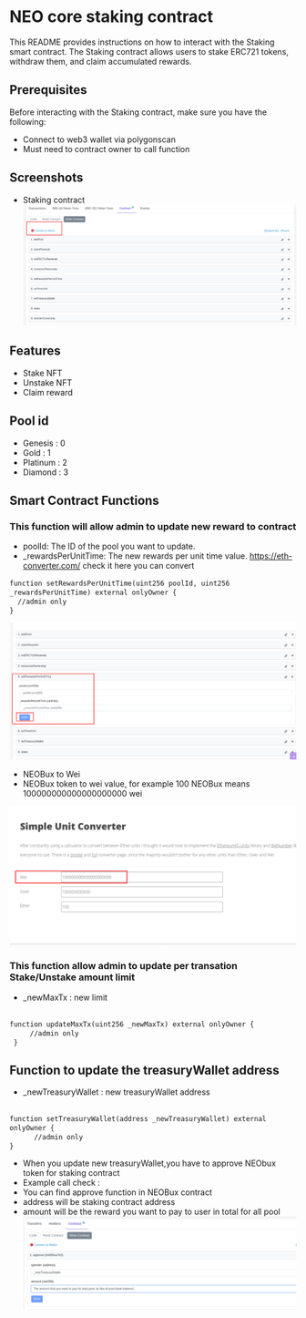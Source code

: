 
# NEO core staking contract

This README provides instructions on how to interact with the Staking smart contract. The Staking contract allows users to stake ERC721 tokens, withdraw them, and claim accumulated rewards.




## Prerequisites

Before interacting with the Staking contract, make sure you have the following:


- Connect to web3 wallet via polygonscan
- Must need to contract owner to call function



## Screenshots
- Staking contract
![Login](https://github.com/sayedex/NE0-stake-contract/blob/master/Screenshot/1.png?raw=true)


## Features

- Stake NFT
- Unstake NFT
- Claim reward


## Pool id 



- Genesis : 0 
- Gold : 1
- Platinum : 2
- Diamond : 3

## Smart Contract Functions



### This function will allow admin to update new reward to contract
 - poolId: The ID of the pool you want to update.
-  _rewardsPerUnitTime: The new rewards per unit time value.  https://eth-converter.com/ check it here you can convert

```solidity
function setRewardsPerUnitTime(uint256 poolId, uint256 _rewardsPerUnitTime) external onlyOwner {
  //admin only
}
```


![SetReward](https://github.com/sayedex/NE0-stake-contract/blob/master/Screenshot/3.png?raw=true)
- NEOBux to Wei
- NEOBux token to wei value, for example 100 NEOBux means 100000000000000000000 wei

![Wei convert](https://github.com/sayedex/NE0-stake-contract/blob/master/Screenshot/5.png?raw=true)   





### This function allow admin to update per transation Stake/Unstake amount limit 
- _newMaxTx : new limit
```solidity

function updateMaxTx(uint256 _newMaxTx) external onlyOwner {
     //admin only
 }

```    

## Function to update the treasuryWallet address
- _newTreasuryWallet : new treasuryWallet address
```solidity

function setTreasuryWallet(address _newTreasuryWallet) external onlyOwner {
      //admin only
}

```

 - When you update new treasuryWallet,you have to approve NEObux token for staking contract
 - Example call check :
 - You can find approve function in NEOBux contract
 - address will be staking contract address
 - amount will be the reward you want to pay to user in total for all pool
 ![approval](https://github.com/sayedex/NE0-stake-contract/blob/master/Screenshot/4.png?raw=true)

